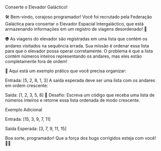 Conserte o Elevador Galáctico!


🛠️ Bem-vindo, corajoso programador! Você foi recrutado pela Federação Galáctica para consertar o Elevador Espacial Intergaláctico, que está armazenando informações em um registro de viagens desordenado! 🚀

👽 As viagens do elevador são registradas em uma lista que contém os andares visitados na sequência errada. Sua missão é ordenar essa lista para que o elevador possa operar corretamente. O problema é que a lista contém números inteiros representando os andares, mas eles estão completamente fora de ordem!

📜 Aqui está um exemplo prático que você precisa organizar:

Entrada: [5, 2, 8, 1, 3]
A saída esperada deve ser uma lista com os andares em ordem crescente:

Saída: [1, 2, 3, 5, 8]
🔧 Desafio: Escreva um código que receba uma lista de números inteiros e retorne essa lista ordenada de modo crescente.



Exemplo Adicional

Entrada: [15, 3, 9, 7, 11]

Saída Esperada: [3, 7, 9, 11, 15]


Boa sorte, programador! Que a força dos bugs corrigidos esteja com você! 🌌✨
